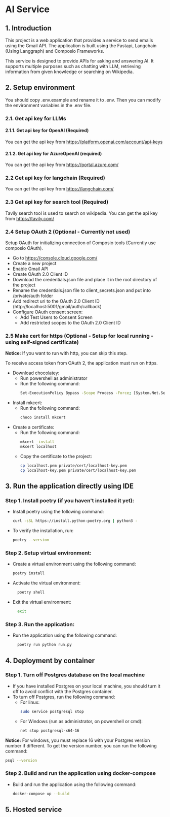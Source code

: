 # AI Service
## 1. Introduction
This project is a web application that provides a service to send emails using the Gmail API. 
The application is built using the Fastapi, Langchain (Using Langgraph) and Composio Frameworks.

This service is designed to provide APIs for asking and answering AI. 
It supports multiple purposes such as chatting with LLM, retrieving information 
from given knowledge or searching on Wikipedia.

## 2. Setup environment
You should copy .env.example and rename it to .env. 
Then you can modify the environment variables in the .env file.

### 2.1. Get api key for LLMs
#### 2.1.1. Get api key for OpenAI (Required)
You can get the api key from https://platform.openai.com/account/api-keys
#### 2.1.2. Get api key for AzureOpenAI (required)
You can get the api key from https://portal.azure.com/

### 2.2 Get api key for langchain (Required)
You can get the api key from https://langchain.com/

### 2.3 Get api key for search tool (Required)
Tavily search tool is used to search on wikipedia. You can get the api key from https://tavily.com/

### 2.4 Setup OAuth 2 (Optional - Currently not used)
Setup OAuth for initializing connection of Composio tools (Currently use composio OAuth).
- Go to https://console.cloud.google.com/
- Create a new project
- Enable Gmail API
- Create OAuth 2.0 Client ID
- Download the credentials.json file and place it in the root directory of the project
- Rename the credentials.json file to client_secrets.json and put into /private/auth folder
- Add redirect uri to the OAuth 2.0 Client ID (http://localhost:5001/gmail/auth/callback)
- Configure OAuth consent screen:
  - Add Test Users to Consent Screen
  - Add restricted scopes to the OAuth 2.0 Client ID

### 2.5 Make cert for https (Optional - Setup for local running - using self-signed certificate)
**Notice:** If you want to run with http, you can skip this step.

To receive access token from OAuth 2, the application must run on https.

- Download chocolatey:
  - Run powershell as administrator
  - Run the following command:
    ```bash
    Set-ExecutionPolicy Bypass -Scope Process -Force; [System.Net.ServicePointManager]::SecurityProtocol = [System.Net.ServicePointManager]::SecurityProtocol -bor 3072; iex ((New-Object System.Net.WebClient).DownloadString('https://community.chocolatey.org/install.ps1'))
    ```
- Install mkcert:
  - Run the following command:
    ```bash
    choco install mkcert
    ```
- Create a certificate:
  - Run the following command:
    ```bash
    mkcert -install
    mkcert localhost
    ```
  - Copy the certificate to the project:
    ```bash
    cp localhost.pem private/cert/localhost-key.pem
    cp localhost-key.pem private/cert/localhost-key.pem
    ```

## 3. Run the application directly using IDE

### Step 1. Install poetry (if you haven't installed it yet):
* Install poetry using the following command:
  ```bash
  curl -sSL https://install.python-poetry.org | python3 -
  ```
* To verify the installation, run:
  ```bash
  poetry --version
  ```

### Step 2. Setup virtual environment:
* Create a virtual environment using the following command:
  ```bash
  poetry install
  ```
* Activate the virtual environment:
  ```bash
    poetry shell
    ```
* Exit the virtual environment:
  ```bash
    exit
    ```
  
### Step 3. Run the application:
* Run the application using the following command:
  ```bash
    poetry run python run.py
  ```

## 4. Deployment by container
### Step 1. Turn off Postgres database on the local machine
* If you have installed Postgres on your local machine, you should turn it off to avoid conflict with the Postgres container.
* To turn off Postgres, run the following command:
  * For linux:
    ```bash
    sudo service postgresql stop
    ```
  * For Windows (run as administrator, on powershell or cmd):
      ```bash
      net stop postgresql-x64-16
      ```
**Notice:** For windows, you must replace 16 with your Postgres version number if different.
To get the version number, you can run the following command:
```bash
psql --version
```

### Step 2. Build and run the application using docker-compose
* Build and run the application using the following command:
  ```bash
  docker-compose up --build
  ```

## 5. Hosted service